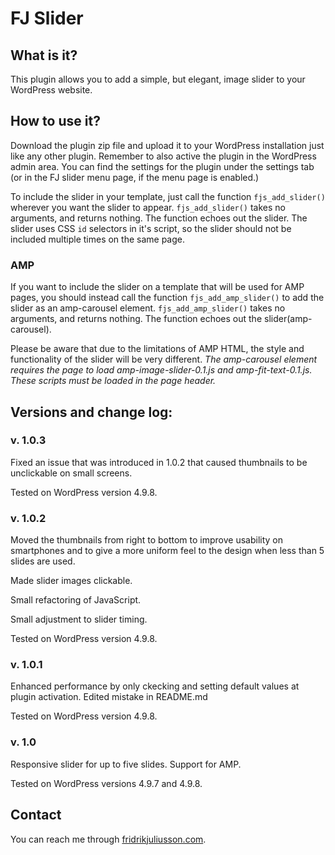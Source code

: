 # FJ Slider

## What is it?
This plugin allows you to add a simple, but elegant, image slider to your WordPress website.


## How to use it?
Download the plugin zip file and upload it to your WordPress installation just like any other plugin. Remember to also active the plugin in the WordPress admin area.
You can find the settings for the plugin under the settings tab (or in the FJ slider menu page, if the menu page is enabled.)

To include the slider in your template, just call the function `fjs_add_slider()` wherever you want the slider to appear.
`fjs_add_slider()` takes no arguments, and returns nothing. The function echoes out the slider.
The slider uses CSS `id` selectors in it's script, so the slider should not be included multiple times on the same page.

### AMP
If you want to include the slider on a template that will be used for AMP pages, you should instead call the function `fjs_add_amp_slider()` to add the slider as an amp-carousel element.
`fjs_add_amp_slider()` takes no arguments, and returns nothing. The function echoes out the slider(amp-carousel).

Please be aware that due to the limitations of AMP HTML, the style and functionality of the slider will be very different.
_The amp-carousel element requires the page to load amp-image-slider-0.1.js and amp-fit-text-0.1.js. These scripts must be loaded in the page header._

## Versions and change log:

### v. 1.0.3
Fixed an issue that was introduced in 1.0.2 that caused thumbnails to be unclickable on small screens.

Tested on WordPress version 4.9.8.

### v. 1.0.2
Moved the thumbnails from right to bottom to improve usability on smartphones and to give a more uniform feel to the design when less than 5 slides are used.

Made slider images clickable.

Small refactoring of JavaScript.

Small adjustment to slider timing.


Tested on WordPress version 4.9.8.

### v. 1.0.1
Enhanced performance by only ckecking and setting default values at plugin activation.
Edited mistake in README.md

Tested on WordPress version 4.9.8.

### v. 1.0
Responsive slider for up to five slides.
Support for AMP.

Tested on WordPress versions 4.9.7 and 4.9.8.

## Contact
You can reach me through [fridrikjuliusson.com](https://fridrikjuliusson.com).